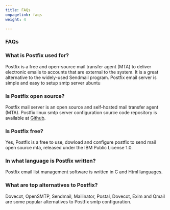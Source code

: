 ```yaml
---
title: FAQs
onpagelink: faqs
weight: 4

---
```


### **FAQs**

### What is Postfix used for?
Postfix is a free and open-source mail transfer agent (MTA) to deliver electronic emails to accounts that are external to the system. It is a great alternative to the widely-used Sendmail program. Postfix email server is simple and easy to setup smtp server ubuntu
### Is Postfix open source?
Postfix mail server is an open source and self-hosted  mail transfer agent (MTA). Postfix linux smtp server configuration source code repository is available at [Github](https://github.com/vdukhovni/postfix).
### Is Postfix free?
Yes, Postfix is a free to use, dowload and configure postfix to send mail open source mta, released under the IBM Public License 1.0.
### In what language is Postfix written?
Postfix email list management software is written in C and Html languages.
### What are top alternatives to Postfix?
Dovecot, OpenSMTP, Sendmail, Mailinator, Postal, Dovecot, Exim and Qmail are some popular alternatives to Postfix smtp configuration.